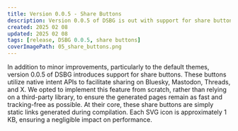 ```yaml
---
title: Version 0.0.5 - Share Buttons
description: Version 0.0.5 of DSBG is out with support for share buttons
created: 2025 02 08
updated: 2025 02 08
tags: [release, DSBG 0.0.5, share buttons]
coverImagePath: 05_share_buttons.png
---
```


In addition to minor improvements, particularly to the default themes, version 0.0.5 of DSBG introduces support for share buttons. These buttons utilize native intent APIs to facilitate sharing on Bluesky, Mastodon, Threads, and X. We opted to implement this feature from scratch, rather than relying on a third-party library, to ensure the generated pages remain as fast and tracking-free as possible. At their core, these share buttons are simply static links generated during compilation. Each SVG icon is approximately 1 KB, ensuring a negligible impact on performance.

